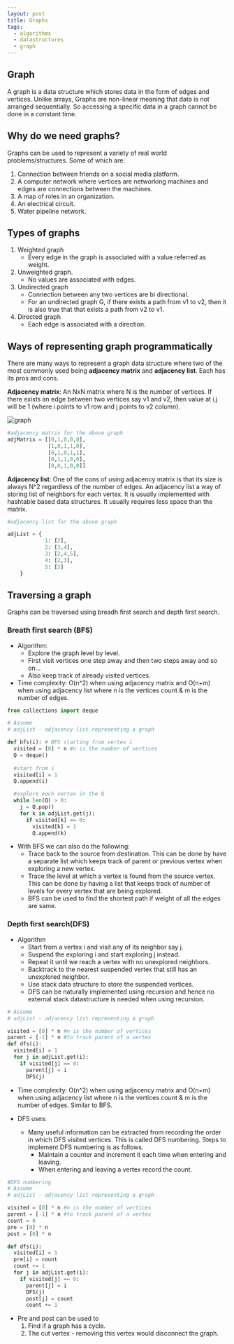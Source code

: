 ```yaml
---
layout: post
title: Graphs
tags:
  - algorithms
  - datastructures
  - graph
---
```

## Graph

A graph is a data structure which stores data in the form of edges and vertices. Unlike arrays, Graphs are non-linear meaning that data is not arranged sequentially. So accessing a specific data in a graph cannot be done in a constant time. 

## Why do we need graphs?
Graphs can be used to represent a variety of real world problems/structures. Some of which are:
1. Connection between friends on a social media platform.
2. A computer network where vertices are networking machines and edges are connections between the machines.
3. A map of roles in an organization.
4. An electrical circuit.
5. Water pipeline network.

## Types of graphs
1. Weighted graph
   - Every edge in the graph is associated with a value referred as weight.
2. Unweighted graph.
   - No values are associated with edges.
3. Undirected graph
   - Connection between any two vertices are bi directional.
   - For an undirected graph G, if there exists a path from v1 to v2, then it is also true that that exists a path from v2 to v1.
4. Directed graph
   - Each edge is associated with a direction.

## Ways of representing graph programmatically

There are many ways to represent a graph data structure where two of the most commonly used being **adjacency matrix** and **adjacency list**. Each has its pros and cons.

**Adjacency matrix**: An NxN matrix where N is the number of vertices. If there exists an edge between two vertices say v1 and v2, then value at i,j will be 1 (where i points to v1 row and j points to v2 column).

![graph](../../../assets/images/graph.svg)

```python
#adjacency matrix for the above graph
adjMatrix = [[0,1,0,0,0],
             [1,0,1,1,0],
             [0,1,0,1,1],
             [0,1,1,0,0],
             [0,0,1,0,0]]
```

**Adjacency list**: One of the cons of using adjacency matrix is that its size is always N^2 regardless of the number of edges. An adjacency list a way of storing list of neighbors for each vertex. It is usually implemented with hashtable based data structures. It usually requires less space than the matrix.

```python
#adjacency list for the above graph

adjList = {
            1: [2],
            2: [3,4],
            3: [2,4,5],
            4: [2,3],
            5: [3]
    }
```

## Traversing a graph

Graphs can be traversed using breadh first search and depth first search.

### Breath first search (BFS)

* Algorithm:
  * Explore the graph level by level.
  * First visit vertices one step away and then two steps away and so on...
  * Also keep track of already visited vertices.
* Time complexity: O(n^2) when using adjacency matrix and O(n+m) when using adjacency list where n is the vertices count & m is the number of edges.

```python
from collections import deque

# Assume  
# adjList - adjacency list representing a graph

def bfs(i): # BFS starting from vertex i
  visited = [0] * n #n is the number of vertices
  Q = deque()
  
  #start from i
  visited[i] = 1
  Q.append(i)

  #explore each vertex in the Q
  while len(Q) > 0:
    j = Q.pop()
    for k in adjList.get(j):
      if visited[k] == 0:
        visited[k] = 1
        Q.append(k)
```
* With BFS we can also do the following:
  * Trace back to the source from destination. This can be done by have a separate list which keeps track of parent or previous vertex when exploring a new vertex.
  * Trace the level at which a vertex is found from the source vertex. This can be done by having a list that keeps track of number of levels for every vertex that are being explored.
  * BFS can be used to find the shortest path if weight of all the edges are same.

### Depth first search(DFS)

* Algorithm
  * Start from a vertex i and visit any of its neighbor say j.
  * Suspend the exploring i and start exploring j instead.
  * Repeat it until we reach a vertex with no unexplored neighbors.
  * Backtrack to the nearest suspended vertex that still has an unexplored neighbor.
  * Use stack data structure to store the suspended vertices.
  * DFS can be naturally implemented using recursion and hence no external stack datastructure is needed when using recursion.

```python
# Assume  
# adjList - adjacency list representing a graph

visited = [0] * n #n is the number of vertices
parent = [-1] * n #to track parent of a vertex
def dfs(i):
  visited[i] = 1
  for j in adjList.get(i):
    if visited[j] == 0:
      parent[j] = i
      DFS(j)
```

* Time complexity: O(n^2) when using adjacency matrix and O(n+m) when using adjacency list where n is the vertices count & m is the number of edges. Similar to BFS.

* DFS uses:
  * Many useful information can be extracted from recording the order in which DFS visited vertices. This is called DFS numbering. Steps to implement DFS numbering is as follows. 
    * Maintain a counter and increment it each time when entering and leaving. 
    * When entering and leaving a vertex record the count.

```python
#DFS numbering
# Assume  
# adjList - adjacency list representing a graph

visited = [0] * n #n is the number of vertices
parent = [-1] * n #to track parent of a vertex
count = 0
pre = [0] * n
post = [0] * n

def dfs(i):
  visited[i] = 1
  pre[i] = count
  count += 1
  for j in adjList.get(i):
    if visited[j] == 0:   
      parent[j] = i
      DFS(j)
      post[j] = count
      count += 1
```

  * Pre and post can be used to 
    1. Find if a graph has a cycle.
    2. The cut vertex - removing this vertex would disconnect the graph.